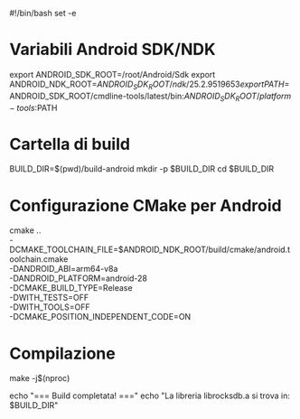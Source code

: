 #!/bin/bash
set -e

# Variabili Android SDK/NDK
export ANDROID_SDK_ROOT=/root/Android/Sdk
export ANDROID_NDK_ROOT=$ANDROID_SDK_ROOT/ndk/25.2.9519653
export PATH=$ANDROID_SDK_ROOT/cmdline-tools/latest/bin:$ANDROID_SDK_ROOT/platform-tools:$PATH

# Cartella di build
BUILD_DIR=$(pwd)/build-android
mkdir -p $BUILD_DIR
cd $BUILD_DIR

# Configurazione CMake per Android
cmake .. \
  -DCMAKE_TOOLCHAIN_FILE=$ANDROID_NDK_ROOT/build/cmake/android.toolchain.cmake \
  -DANDROID_ABI=arm64-v8a \
  -DANDROID_PLATFORM=android-28 \
  -DCMAKE_BUILD_TYPE=Release \
  -DWITH_TESTS=OFF \
  -DWITH_TOOLS=OFF \
  -DCMAKE_POSITION_INDEPENDENT_CODE=ON

# Compilazione
make -j$(nproc)

echo "=== Build completata! ==="
echo "La libreria librocksdb.a si trova in: $BUILD_DIR"
